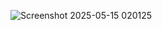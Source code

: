 ![Screenshot 2025-05-15 020125](https://github.com/user-attachments/assets/0a22466e-53a9-422c-bae5-a1f2c273119e)
